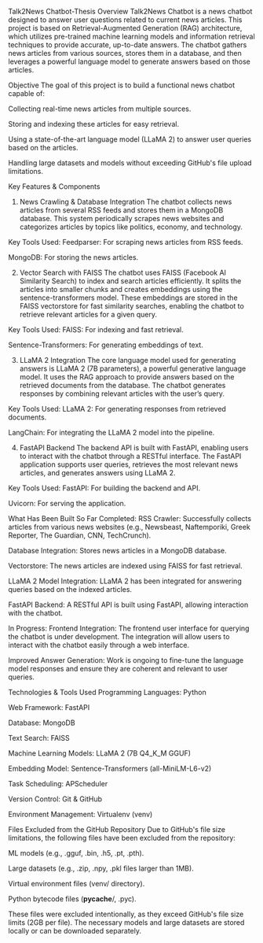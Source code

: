 Talk2News Chatbot-Thesis
Overview
Talk2News Chatbot is a news chatbot designed to answer user questions related to current news articles. This project is based on Retrieval-Augmented Generation (RAG) architecture, which utilizes pre-trained machine learning models and information retrieval techniques to provide accurate, up-to-date answers. The chatbot gathers news articles from various sources, stores them in a database, and then leverages a powerful language model to generate answers based on those articles.

Objective
The goal of this project is to build a functional news chatbot capable of:

Collecting real-time news articles from multiple sources.

Storing and indexing these articles for easy retrieval.

Using a state-of-the-art language model (LLaMA 2) to answer user queries based on the articles.

Handling large datasets and models without exceeding GitHub's file upload limitations.

Key Features & Components
1. News Crawling & Database Integration
The chatbot collects news articles from several RSS feeds and stores them in a MongoDB database. This system periodically scrapes news websites and categorizes articles by topics like politics, economy, and technology.

Key Tools Used:
Feedparser: For scraping news articles from RSS feeds.

MongoDB: For storing the news articles.

2. Vector Search with FAISS
The chatbot uses FAISS (Facebook AI Similarity Search) to index and search articles efficiently. It splits the articles into smaller chunks and creates embeddings using the sentence-transformers model. These embeddings are stored in the FAISS vectorstore for fast similarity searches, enabling the chatbot to retrieve relevant articles for a given query.

Key Tools Used:
FAISS: For indexing and fast retrieval.

Sentence-Transformers: For generating embeddings of text.

3. LLaMA 2 Integration
The core language model used for generating answers is LLaMA 2 (7B parameters), a powerful generative language model. It uses the RAG approach to provide answers based on the retrieved documents from the database. The chatbot generates responses by combining relevant articles with the user’s query.

Key Tools Used:
LLaMA 2: For generating responses from retrieved documents.

LangChain: For integrating the LLaMA 2 model into the pipeline.

4. FastAPI Backend
The backend API is built with FastAPI, enabling users to interact with the chatbot through a RESTful interface. The FastAPI application supports user queries, retrieves the most relevant news articles, and generates answers using LLaMA 2.

Key Tools Used:
FastAPI: For building the backend and API.

Uvicorn: For serving the application.

What Has Been Built So Far
Completed:
RSS Crawler: Successfully collects articles from various news websites (e.g., Newsbeast, Naftemporiki, Greek Reporter, The Guardian, CNN, TechCrunch).

Database Integration: Stores news articles in a MongoDB database.

Vectorstore: The news articles are indexed using FAISS for fast retrieval.

LLaMA 2 Model Integration: LLaMA 2 has been integrated for answering queries based on the indexed articles.

FastAPI Backend: A RESTful API is built using FastAPI, allowing interaction with the chatbot.

In Progress:
Frontend Integration: The frontend user interface for querying the chatbot is under development. The integration will allow users to interact with the chatbot easily through a web interface.

Improved Answer Generation: Work is ongoing to fine-tune the language model responses and ensure they are coherent and relevant to user queries.

Technologies & Tools Used
Programming Languages: Python

Web Framework: FastAPI

Database: MongoDB

Text Search: FAISS

Machine Learning Models: LLaMA 2 (7B Q4_K_M GGUF)

Embedding Model: Sentence-Transformers (all-MiniLM-L6-v2)

Task Scheduling: APScheduler

Version Control: Git & GitHub

Environment Management: Virtualenv (venv)

Files Excluded from the GitHub Repository
Due to GitHub's file size limitations, the following files have been excluded from the repository:

ML models (e.g., .gguf, .bin, .h5, .pt, .pth).

Large datasets (e.g., .zip, .npy, .pkl files larger than 1MB).

Virtual environment files (venv/ directory).

Python bytecode files (__pycache__/, .pyc).

These files were excluded intentionally, as they exceed GitHub's file size limits (2GB per file). The necessary models and large datasets are stored locally or can be downloaded separately.
